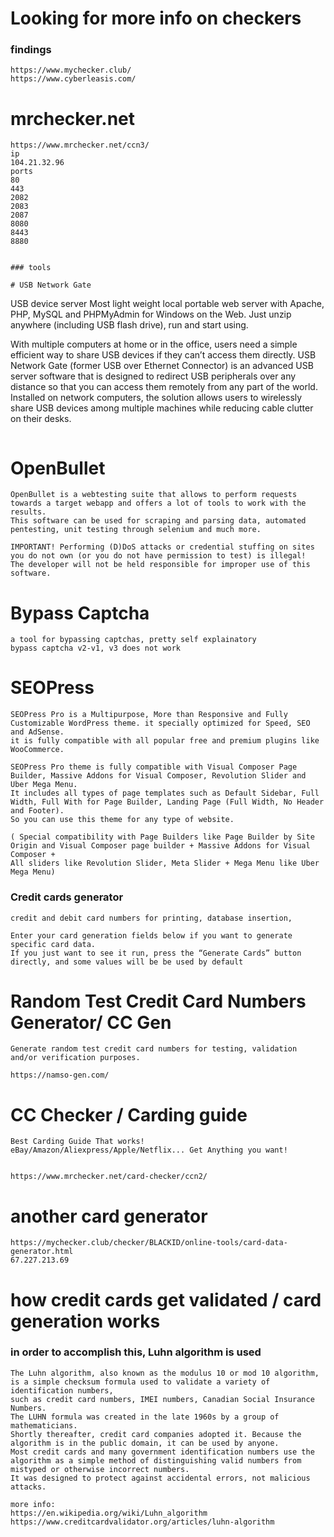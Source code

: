 # Looking for more info on checkers

### findings

```
https://www.mychecker.club/
https://www.cyberleasis.com/
```

# mrchecker.net
```
https://www.mrchecker.net/ccn3/
ip
104.21.32.96
ports
80
443
2082
2083
2087
8080
8443
8880
```
```

### tools

# USB Network Gate
```
USB device server
Most light weight local portable web server with Apache, PHP, MySQL and PHPMyAdmin for Windows on the Web. 
Just unzip anywhere (including USB flash drive), run and start using.

With multiple computers at home or in the office, users need a simple efficient way to share USB devices if they can’t access them directly. 
USB Network Gate (former USB over Ethernet Connector) is an advanced USB server software that is designed to redirect USB peripherals over any distance 
so that you can access them remotely from any part of the world. 
Installed on network computers, the solution allows users to wirelessly share USB devices among multiple machines while reducing cable clutter on their desks.
```
```
# OpenBullet

```
OpenBullet is a webtesting suite that allows to perform requests towards a target webapp and offers a lot of tools to work with the results. 
This software can be used for scraping and parsing data, automated pentesting, unit testing through selenium and much more.

IMPORTANT! Performing (D)DoS attacks or credential stuffing on sites you do not own (or you do not have permission to test) is illegal! 
The developer will not be held responsible for improper use of this software.
```
# Bypass Captcha

```
a tool for bypassing captchas, pretty self explainatory
bypass captcha v2-v1, v3 does not work
```

# SEOPress

```
SEOPress Pro is a Multipurpose, More than Responsive and Fully Customizable WordPress theme. it specially optimized for Speed, SEO and AdSense. 
it is fully compatible with all popular free and premium plugins like WooCommerce.

SEOPress Pro theme is fully compatible with Visual Composer Page Builder, Massive Addons for Visual Composer, Revolution Slider and Uber Mega Menu. 
It includes all types of page templates such as Default Sidebar, Full Width, Full With for Page Builder, Landing Page (Full Width, No Header and Footer). 
So you can use this theme for any type of website.

( Special compatibility with Page Builders like Page Builder by Site Origin and Visual Composer page builder + Massive Addons for Visual Composer + 
All sliders like Revolution Slider, Meta Slider + Mega Menu like Uber Mega Menu)
```


### Credit cards generator

```
credit and debit card numbers for printing, database insertion,

Enter your card generation fields below if you want to generate specific card data. 
If you just want to see it run, press the “Generate Cards” button directly, and some values will be be used by default
```



# Random Test Credit Card Numbers Generator/ CC Gen

```
Generate random test credit card numbers for testing, validation and/or verification purposes.

https://namso-gen.com/
```


# CC Checker / Carding guide

```
Best Carding Guide That works!
eBay/Amazon/Aliexpress/Apple/Netflix... Get Anything you want!


https://www.mrchecker.net/card-checker/ccn2/
```
# another card generator 

```
https://mychecker.club/checker/BLACKID/online-tools/card-data-generator.html
67.227.213.69
```

# how credit cards get validated / card generation works
### in order to accomplish this, Luhn algorithm is used
```
The Luhn algorithm, also known as the modulus 10 or mod 10 algorithm, is a simple checksum formula used to validate a variety of identification numbers, 
such as credit card numbers, IMEI numbers, Canadian Social Insurance Numbers. 
The LUHN formula was created in the late 1960s by a group of mathematicians. 
Shortly thereafter, credit card companies adopted it. Because the algorithm is in the public domain, it can be used by anyone. 
Most credit cards and many government identification numbers use the algorithm as a simple method of distinguishing valid numbers from mistyped or otherwise incorrect numbers. 
It was designed to protect against accidental errors, not malicious attacks.

more info:
https://en.wikipedia.org/wiki/Luhn_algorithm
https://www.creditcardvalidator.org/articles/luhn-algorithm
```

